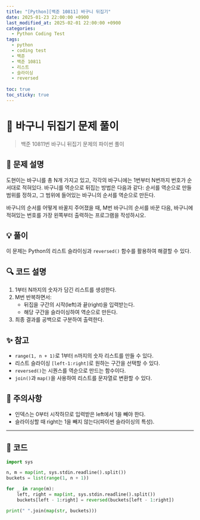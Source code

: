 ```yaml
---
title: "[Python][백준 10811] 바구니 뒤집기"
date: 2025-01-23 22:00:00 +0900
last_modified_at: 2025-02-01 22:00:00 +0900
categories:
  - Python Coding Test
tags:
  - python
  - coding test
  - 백준
  - 백준 10811
  - 리스트
  - 슬라이싱
  - reversed
    
toc: true
toc_sticky: true
---
```


# 🔄 바구니 뒤집기 문제 풀이

> 백준 10811번 바구니 뒤집기 문제의 파이썬 풀이

## 📝 문제 설명

도현이는 바구니를 총 N개 가지고 있고, 각각의 바구니에는 1번부터 N번까지 번호가 순서대로 적혀있다. 바구니를 역순으로 뒤집는 방법은 다음과 같다: 순서를 역순으로 만들 범위를 정하고, 그 범위에 들어있는 바구니의 순서를 역순으로 만든다.

바구니의 순서를 어떻게 바꿀지 주어졌을 때, M번 바구니의 순서를 바꾼 다음, 바구니에 적혀있는 번호를 가장 왼쪽부터 출력하는 프로그램을 작성하시오.

## 💡 풀이

이 문제는 Python의 리스트 슬라이싱과 `reversed()` 함수를 활용하여 해결할 수 있다.

## 🔍 코드 설명

1. 1부터 N까지의 숫자가 담긴 리스트를 생성한다.
2. M번 반복하면서:
   - 뒤집을 구간의 시작(left)과 끝(right)을 입력받는다.
   - 해당 구간을 슬라이싱하여 역순으로 만든다.
3. 최종 결과를 공백으로 구분하여 출력한다.

## ✨ 참고

- `range(1, n + 1)`로 1부터 n까지의 숫자 리스트를 만들 수 있다.
- 리스트 슬라이싱 `[left-1:right]`로 원하는 구간을 선택할 수 있다.
- `reversed()`는 시퀀스를 역순으로 만드는 함수이다.
- `join()`과 `map()`을 사용하여 리스트를 문자열로 변환할 수 있다.

## 🎯 주의사항

- 인덱스는 0부터 시작하므로 입력받은 left에서 1을 빼야 한다.
- 슬라이싱할 때 right는 1을 빼지 않는다(파이썬 슬라이싱의 특성).

---

## 📝 코드

```python
import sys

n, m = map(int, sys.stdin.readline().split())
buckets = list(range(1, n + 1))

for _ in range(m):
    left, right = map(int, sys.stdin.readline().split())
    buckets[left - 1:right] = reversed(buckets[left - 1:right])

print(" ".join(map(str, buckets)))
``` 